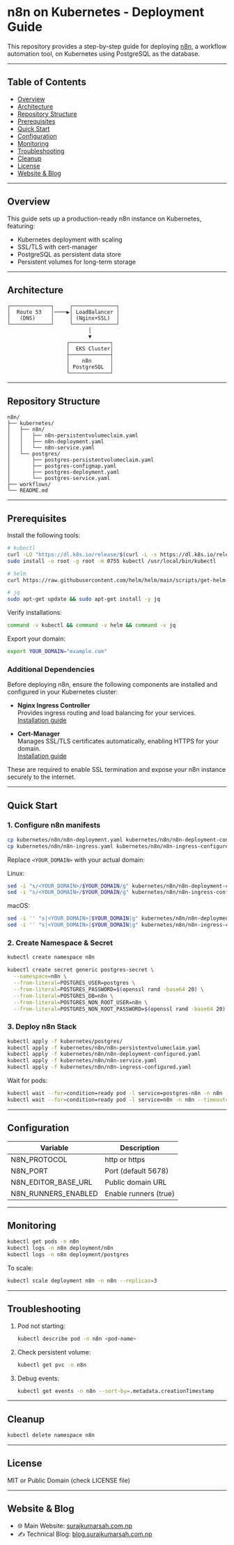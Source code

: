 # n8n on Kubernetes - Deployment Guide

This repository provides a step-by-step guide for deploying [n8n](https://n8n.io), a workflow automation tool, on Kubernetes using PostgreSQL as the database.

---

## Table of Contents

* [Overview](#overview)
* [Architecture](#architecture)
* [Repository Structure](#repository-structure)
* [Prerequisites](#prerequisites)
* [Quick Start](#quick-start)
* [Configuration](#configuration)
* [Monitoring](#monitoring)
* [Troubleshooting](#troubleshooting)
* [Cleanup](#cleanup)
* [License](#license)
* [Website & Blog](#website--blog)

---

## Overview

This guide sets up a production-ready n8n instance on Kubernetes, featuring:

* Kubernetes deployment with scaling
* SSL/TLS with cert-manager
* PostgreSQL as persistent data store
* Persistent volumes for long-term storage

---

## Architecture

```
┌─────────────┐     ┌──────────────┐
│  Route 53   │────▶│ LoadBalancer │
│   (DNS)     │     │ (Nginx+SSL)  │
└─────────────┘     └──────────────┘
                          │
                          ▼
                   ┌─────────────┐
                   │  EKS Cluster│
                   ├─────────────┤
                   │    n8n      │
                   │ PostgreSQL  │
                   └─────────────┘
```

---

## Repository Structure

```
n8n/
├── kubernetes/
│   ├── n8n/
│   │   ├── n8n-persistentvolumeclaim.yaml
│   │   ├── n8n-deployment.yaml
│   │   └── n8n-service.yaml
│   └── postgres/
│       ├── postgres-persistentvolumeclaim.yaml
│       ├── postgres-configmap.yaml
│       ├── postgres-deployment.yaml
│       └── postgres-service.yaml
├── workflows/
└── README.md
```

---

## Prerequisites

Install the following tools:

```bash
# kubectl
curl -LO "https://dl.k8s.io/release/$(curl -L -s https://dl.k8s.io/release/stable.txt)/bin/linux/amd64/kubectl"
sudo install -o root -g root -m 0755 kubectl /usr/local/bin/kubectl

# helm
curl https://raw.githubusercontent.com/helm/helm/main/scripts/get-helm-3 | bash

# jq
sudo apt-get update && sudo apt-get install -y jq
```

Verify installations:

```bash
command -v kubectl && command -v helm && command -v jq
```

Export your domain:

```bash
export YOUR_DOMAIN="example.com"
```
### Additional Dependencies

Before deploying n8n, ensure the following components are installed and configured in your Kubernetes cluster:

- **Nginx Ingress Controller**  
  Provides ingress routing and load balancing for your services.  
  [Installation guide](https://kubernetes.github.io/ingress-nginx/deploy/)

- **Cert-Manager**  
  Manages SSL/TLS certificates automatically, enabling HTTPS for your domain.  
  [Installation guide](https://cert-manager.io/docs/installation/)

These are required to enable SSL termination and expose your n8n instance securely to the internet.


---

## Quick Start

### 1. Configure n8n manifests

```bash
cp kubernetes/n8n/n8n-deployment.yaml kubernetes/n8n/n8n-deployment-configured.yaml
cp kubernetes/n8n/n8n-ingress.yaml kubernetes/n8n/n8n-ingress-configured.yaml
```

Replace `<YOUR_DOMAIN>` with your actual domain:

Linux:

```bash
sed -i "s/<YOUR_DOMAIN>/$YOUR_DOMAIN/g" kubernetes/n8n/n8n-deployment-configured.yaml
sed -i "s/<YOUR_DOMAIN>/$YOUR_DOMAIN/g" kubernetes/n8n/n8n-ingress-configured.yaml
```

macOS:

```bash
sed -i '' "s|<YOUR_DOMAIN>|$YOUR_DOMAIN|g" kubernetes/n8n/n8n-deployment-configured.yaml
sed -i '' "s|<YOUR_DOMAIN>|$YOUR_DOMAIN|g" kubernetes/n8n/n8n-ingress-configured.yaml
```

### 2. Create Namespace & Secret

```bash
kubectl create namespace n8n

kubectl create secret generic postgres-secret \
  --namespace=n8n \
  --from-literal=POSTGRES_USER=postgres \
  --from-literal=POSTGRES_PASSWORD=$(openssl rand -base64 20) \
  --from-literal=POSTGRES_DB=n8n \
  --from-literal=POSTGRES_NON_ROOT_USER=n8n \
  --from-literal=POSTGRES_NON_ROOT_PASSWORD=$(openssl rand -base64 20)
```

### 3. Deploy n8n Stack

```bash
kubectl apply -f kubernetes/postgres/
kubectl apply -f kubernetes/n8n/n8n-persistentvolumeclaim.yaml
kubectl apply -f kubernetes/n8n/n8n-deployment-configured.yaml
kubectl apply -f kubernetes/n8n/n8n-service.yaml
kubectl apply -f kubernetes/n8n/n8n-ingress-configured.yaml
```

Wait for pods:

```bash
kubectl wait --for=condition=ready pod -l service=postgres-n8n -n n8n --timeout=120s
kubectl wait --for=condition=ready pod -l service=n8n -n n8n --timeout=120s
```

---

## Configuration

| Variable               | Description           |
| ---------------------- | --------------------- |
| N8N\_PROTOCOL          | http or https         |
| N8N\_PORT              | Port (default 5678)   |
| N8N\_EDITOR\_BASE\_URL | Public domain URL     |
| N8N\_RUNNERS\_ENABLED  | Enable runners (true) |

---

## Monitoring

```bash
kubectl get pods -n n8n
kubectl logs -n n8n deployment/n8n
kubectl logs -n n8n deployment/postgres
```

To scale:

```bash
kubectl scale deployment n8n -n n8n --replicas=3
```

---

## Troubleshooting

1. Pod not starting:

   ```bash
   kubectl describe pod -n n8n <pod-name>
   ```

2. Check persistent volume:

   ```bash
   kubectl get pvc -n n8n
   ```

3. Debug events:

   ```bash
   kubectl get events -n n8n --sort-by=.metadata.creationTimestamp
   ```

---

## Cleanup

```bash
kubectl delete namespace n8n
```

---

## License

MIT or Public Domain (check LICENSE file)

---

## Website & Blog

* 🌐 Main Website: [surajkumarsah.com.np](https://surajkumarsah.com.np/)
* ✍️ Technical Blog: [blog.surajkumarsah.com.np](https://blog.surajkumarsah.com.np/)
